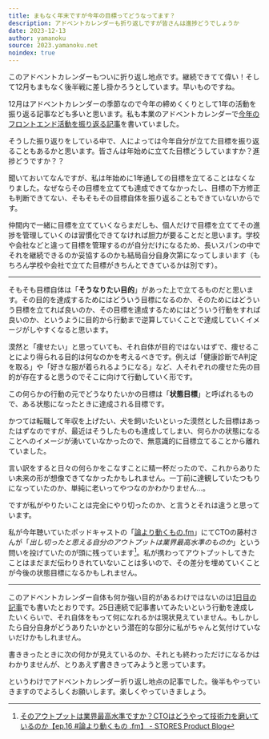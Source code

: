 ```yaml
---
title: まもなく年末ですが今年の目標ってどうなってます？
description: アドベントカレンダーも折り返しですが皆さんは進捗どうでしょうか
date: 2023-12-13
author: yamanoku
source: 2023.yamanoku.net
noindex: true
---
```


このアドベントカレンダーもついに折り返し地点です。継続できてて偉い！そして12月もまもなく後半戦に差し掛かろうとしています。早いものですね。

12月はアドベントカレンダーの季節なので今年の締めくくりとして1年の活動を振り返る記事なども多いと思います。私も本業のアドベントカレンダーで[今年のフロントエンド活動を振り返る記事](https://engineer.crowdworks.jp/entry/crowdworksjp_frontend_2023)を書いていました。

そうした振り返りをしている中で、人によっては今年自分が立てた目標を振り返ることもあるかと思います。皆さんは年始めに立てた目標どうしていますか？進捗どうですか？？

聞いておいてなんですが、私は年始めに1年通しての目標を立てることはなくなりました。なぜならその目標を立てても達成できてなかったし、目標の下方修正も判断できてない、そもそもその目標自体を振り返ることもできていないからです。

仲間内で一緒に目標を立てていくならまだしも、個人だけで目標を立ててその進捗を管理していくのは習慣化できてなければ胆力が要ることだと思います。学校や会社などと違って目標を管理するのが自分だけになるため、長いスパンの中でそれを継続できるのか妥協するのかも結局自分自身次第になってしまいます（もちろん学校や会社で立てた目標がきちんとできているかは別です）。

---

そもそも目標自体は「**そうなりたい目的**」があった上で立てるものだと思います。その目的を達成するためにはどういう目標になるのか、そのためにはどういう目標を立てれば良いのか、その目標を達成するためにはどういう行動をすれば良いのか、というように目的から行動まで逆算していくことで達成していくイメージがしやすくなると思います。

漠然と「痩せたい」と思っていても、それ自体が目的ではないはずで、痩せることにより得られる目的は何なのかを考えるべきです。例えば「健康診断でA判定を取る」や「好きな服が着られるようになる」など、人それぞれの痩せた先の目的が存在すると思うのでそこに向けて行動していく形です。

この何らかの行動の元でどうなりたいかの目標は「**状態目標**」と呼ばれるもので、ある状態になったときに達成される目標です。

かつては転職して年収を上げたい、犬を飼いたいといった漠然とした目標はあったはずなのですが、最近はそうしたものも達成してしまい、何らかの状態になることへのイメージが湧いていなかったので、無意識的に目標立てることから離れていました。

言い訳をすると日々の何らかをこなすことに精一杯だったので、これからありたい未来の形が想像できてなかったかもしれません。一丁前に達観していたつもりになっていたのか、単純に老いってやつなのかわかりません…。

ですが私がやりたいことは完全にやり切ったのか、と言うとそれは違うと思っています。

私が今年聴いていたポッドキャストの「[論より動くもの.fm](https://open.spotify.com/show/1BlLfyeFQFjpa4iPNZdNFI)」にてCTOの藤村さんが「_出し切ったと思える自分のアウトプットは業界最高水準のものか_」という問いを投げていたのが頭に残っています[^1]。私が携わってアウトプットしてきたことはまだまだ伝わりきれていないことは多いので、その差分を埋めていくことが今後の状態目標になるかもしれません。

[^1]: [そのアウトプットは業界最高水準ですか？CTOはどうやって技術力を磨いているのか【ep.16 #論より動くもの .fm】 - STORES Product Blog](https://product.st.inc/entry/ronyori-ugokumono16)

---

このアドベントカレンダー自体も何か強い目的があるわけではないのは[1日目の記事](/2023-12-01)でも書いたとおりです。25日連続で記事書いてみたいという行動を達成したいくらいで、それ自体をもって何になれるかは現状見えていません。もしかしたら自分自身がどうありたいかという潜在的な部分に私がちゃんと気付けていないだけかもしれません。

書ききったときに次の何かが見えているのか、それとも終わっただけになるかはわかりませんが、とりあえず書ききってみようと思っています。

というわけでアドベントカレンダー折り返し地点の記事でした。後半もやっていきますのでよろしくお願いします。楽しくやっていきましょう。
